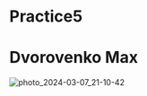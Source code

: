 # Practice5
# Dvorovenko Max

![photo_2024-03-07_21-10-42](https://github.com/snowaaaaaaaaaa/Practice5/assets/144525592/3b64a2fc-da20-487b-9ba3-bf6f987a587b)

